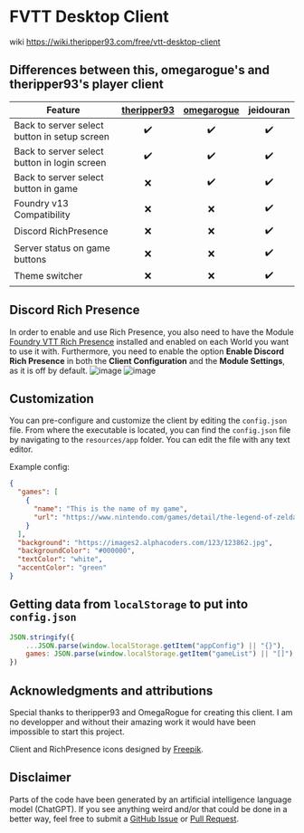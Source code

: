 # FVTT Desktop Client

wiki https://wiki.theripper93.com/free/vtt-desktop-client

## Differences between this, omegarogue's and theripper93's player client

| Feature                                      | [theripper93](https://github.com/theripper93/fvtt-player-client) | [omegarogue](https://github.com/OmegaRogue/fvtt-player-client) | jeidouran |
|----------------------------------------------|:----------------------------------------------------------------:|:--------------------------------------------------------------:|:---------:|
| Back to server select button in setup screen |                                ✔️                                |                               ✔️                              |    ✔️    |
| Back to server select button in login screen |                                ✔️                                |                               ✔️                              |    ✔️    |
| Back to server select button in game         |                                ❌                                |                               ✔️                              |    ✔️    |
| Foundry v13 Compatibility                    |                                ❌                                |                               ❌                              |    ✔️    |
| Discord RichPresence                         |                                ❌                                |                               ❌                              |    ✔️    |
| Server status on game buttons                |                                ❌                                |                               ❌                              |    ✔️    |
| Theme switcher                               |                                ❌                                |                               ❌                              |    ✔️    |

## Discord Rich Presence

In order to enable and use Rich Presence, you also need to have the Module [Foundry VTT Rich Presence](https://github.com/JeidoUran/fvtt-rich-presence) installed and enabled on each World you want to use it with. Furthermore, you need to enable the option **Enable Discord Rich Presence** in both the **Client Configuration** and the **Module Settings**, as it is off by default.
![image](https://github.com/user-attachments/assets/877fd3c7-f212-4b1e-8d6e-e5bfce7a2ce5)
![image](https://github.com/user-attachments/assets/aad94072-6e39-4138-88a0-28fbc687d02c)

## Customization

You can pre-configure and customize the client by editing the `config.json` file.
From where the executable is located,
you can find the `config.json` file by navigating to the `resources/app` folder.
You can edit the file with any text editor.

Example config:

```json
{
  "games": [
    {
      "name": "This is the name of my game",
      "url": "https://www.nintendo.com/games/detail/the-legend-of-zelda-breath-of-the-wild-switch"
    }
  ],
  "background": "https://images2.alphacoders.com/123/123862.jpg",
  "backgroundColor": "#000000",
  "textColor": "white",
  "accentColor": "green"
}
```

## Getting data from `localStorage` to put into `config.json`

```js
JSON.stringify({
    ...JSON.parse(window.localStorage.getItem("appConfig") || "{}"),
    games: JSON.parse(window.localStorage.getItem("gameList") || "[]")
})
```

## Acknowledgments and attributions
Special thanks to theripper93 and OmegaRogue for creating this client. I am no developper and without their amazing work it would have been impossible to start this project.

Client and RichPresence icons designed by [Freepik](http://www.freepik.com/).

## Disclaimer

Parts of the code have been generated by an artificial intelligence language model (ChatGPT). If you see anything weird and/or that could be done in a better way, feel free to submit a [GitHub Issue](https://github.com/JeidoUran/fvtt-player-client/issues) or [Pull Request](https://github.com/JeidoUran/fvtt-player-client/pulls).
